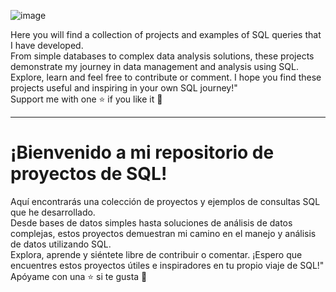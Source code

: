 ![image](https://github.com/DataAnalystMike/SQL/assets/147123439/99bf1940-9209-420d-96e5-979e3e55d2f8)


Here you will find a collection of projects and examples of SQL queries that I have developed.<br>
From simple databases to complex data analysis solutions, these projects demonstrate my journey in data management and analysis using SQL.<br>
Explore, learn and feel free to contribute or comment. I hope you find these projects useful and inspiring in your own SQL journey!"<br>
Support me with one ⭐ if you like it 👏

-------------------------------------------------------------------------------------------------------------------------------------------------

# ¡Bienvenido a mi repositorio de proyectos de SQL! 

Aquí encontrarás una colección de proyectos y ejemplos de consultas SQL que he desarrollado.<br>
Desde bases de datos simples hasta soluciones de análisis de datos complejas, estos proyectos demuestran mi camino en el manejo y análisis de datos utilizando SQL.<br>
Explora, aprende y siéntete libre de contribuir o comentar. ¡Espero que encuentres estos proyectos útiles e inspiradores en tu propio viaje de SQL!"<br>
Apóyame con una ⭐ si te gusta 👏
